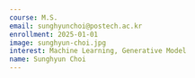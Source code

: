 ```yaml
---
course: M.S.
email: sunghyunchoi@postech.ac.kr
enrollment: 2025-01-01
image: sunghyun-choi.jpg
interest: Machine Learning, Generative Model
name: Sunghyun Choi
---
```

